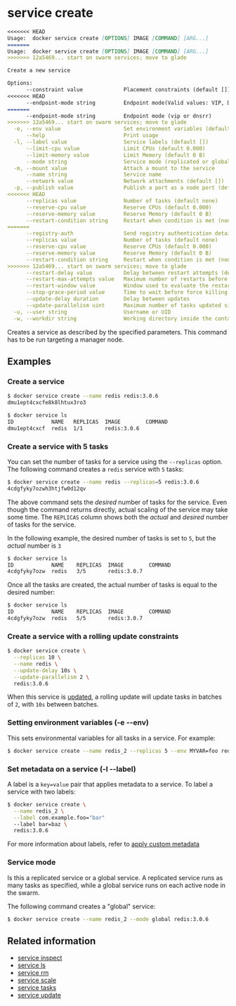 <!--[metadata]>
+++
title = "service create"
description = "The service create command description and usage"
keywords = ["service, create"]
advisory = "rc"
[menu.main]
parent = "smn_cli"
+++
<![end-metadata]-->

# service create

```Markdown
<<<<<<< HEAD
Usage:	docker service create [OPTIONS] IMAGE [COMMAND] [ARG...]
=======
Usage:  docker service create [OPTIONS] IMAGE [COMMAND] [ARG...]
>>>>>>> 12a5469... start on swarm services; move to glade

Create a new service

Options:
      --constraint value             Placement constraints (default [])
<<<<<<< HEAD
      --endpoint-mode string         Endpoint mode(Valid values: VIP, DNSRR)
=======
      --endpoint-mode string         Endpoint mode (vip or dnsrr)
>>>>>>> 12a5469... start on swarm services; move to glade
  -e, --env value                    Set environment variables (default [])
      --help                         Print usage
  -l, --label value                  Service labels (default [])
      --limit-cpu value              Limit CPUs (default 0.000)
      --limit-memory value           Limit Memory (default 0 B)
      --mode string                  Service mode (replicated or global) (default "replicated")
  -m, --mount value                  Attach a mount to the service
      --name string                  Service name
      --network value                Network attachments (default [])
  -p, --publish value                Publish a port as a node port (default [])
<<<<<<< HEAD
      --replicas value               Number of tasks (default none)
      --reserve-cpu value            Reserve CPUs (default 0.000)
      --reserve-memory value         Reserve Memory (default 0 B)
      --restart-condition string     Restart when condition is met (none, on_failure, or any)
=======
      --registry-auth                Send registry authentication details to Swarm agents
      --replicas value               Number of tasks (default none)
      --reserve-cpu value            Reserve CPUs (default 0.000)
      --reserve-memory value         Reserve Memory (default 0 B)
      --restart-condition string     Restart when condition is met (none, on-failure, or any)
>>>>>>> 12a5469... start on swarm services; move to glade
      --restart-delay value          Delay between restart attempts (default none)
      --restart-max-attempts value   Maximum number of restarts before giving up (default none)
      --restart-window value         Window used to evaluate the restart policy (default none)
      --stop-grace-period value      Time to wait before force killing a container (default none)
      --update-delay duration        Delay between updates
      --update-parallelism uint      Maximum number of tasks updated simultaneously
  -u, --user string                  Username or UID
  -w, --workdir string               Working directory inside the container
```

Creates a service as described by the specified parameters. This command has to
be run targeting a manager node.

## Examples

### Create a service

```bash
$ docker service create --name redis redis:3.0.6
dmu1ept4cxcfe8k8lhtux3ro3

$ docker service ls
ID            NAME   REPLICAS  IMAGE        COMMAND
dmu1ept4cxcf  redis  1/1       redis:3.0.6
```

### Create a service with 5 tasks

You can set the number of tasks for a service using the `--replicas` option. The
following command creates a `redis` service with `5` tasks:

```bash
$ docker service create --name redis --replicas=5 redis:3.0.6
4cdgfyky7ozwh3htjfw0d12qv
```

The above command sets the *desired* number of tasks for the service. Even
though the command returns directly, actual scaling of the service may take
some time. The `REPLICAS` column shows both the *actual* and *desired* number
of tasks for the service.

In the following example, the desired number of tasks is set to `5`, but the
*actual* number is `3`

```bash
$ docker service ls
ID            NAME    REPLICAS  IMAGE        COMMAND
4cdgfyky7ozw  redis   3/5       redis:3.0.7
```

Once all the tasks are created, the actual number of tasks is equal to the
desired number:

```bash
$ docker service ls
ID            NAME    REPLICAS  IMAGE        COMMAND
4cdgfyky7ozw  redis   5/5       redis:3.0.7
```


### Create a service with a rolling update constraints


```bash
$ docker service create \
  --replicas 10 \
  --name redis \
  --update-delay 10s \
  --update-parallelism 2 \
  redis:3.0.6
```

When this service is [updated](service_update.md), a rolling update will update
tasks in batches of `2`, with `10s` between batches.

### Setting environment variables (-e --env)

This sets environmental variables for all tasks in a service. For example:

```bash
$ docker service create --name redis_2 --replicas 5 --env MYVAR=foo redis:3.0.6
```

### Set metadata on a service (-l --label)

A label is a `key=value` pair that applies metadata to a service. To label a
service with two labels:

```bash
$ docker service create \
  --name redis_2 \
  --label com.example.foo="bar"
  --label bar=baz \
  redis:3.0.6
```

For more information about labels, refer to [apply custom
metadata](../../userguide/labels-custom-metadata.md)

### Service mode

Is this a replicated service or a global service. A replicated service runs as
many tasks as specified, while a global service runs on each active node in the
swarm.

The following command creates a "global" service:

```bash
$ docker service create --name redis_2 --mode global redis:3.0.6
```


## Related information

* [service inspect](service_inspect.md)
* [service ls](service_ls.md)
* [service rm](service_rm.md)
* [service scale](service_scale.md)
* [service tasks](service_tasks.md)
* [service update](service_update.md)
